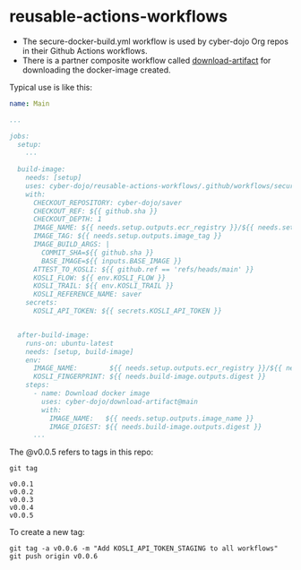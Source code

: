 # reusable-actions-workflows

- The secure-docker-build.yml workflow is used by cyber-dojo Org repos in their Github Actions workflows.
- There is a partner composite workflow called [download-artifact](https://github.com/cyber-dojo/download-artifact) for downloading the docker-image created.


Typical use is like this:

```yml
name: Main

...

jobs:
  setup:
    ...
  
  build-image:
    needs: [setup]    
    uses: cyber-dojo/reusable-actions-workflows/.github/workflows/secure-docker-build.yml@main
    with:
      CHECKOUT_REPOSITORY: cyber-dojo/saver
      CHECKOUT_REF: ${{ github.sha }}
      CHECKOUT_DEPTH: 1
      IMAGE_NAME: ${{ needs.setup.outputs.ecr_registry }}/${{ needs.setup.outputs.service_name }}
      IMAGE_TAG: ${{ needs.setup.outputs.image_tag }}
      IMAGE_BUILD_ARGS: |
        COMMIT_SHA=${{ github.sha }}
        BASE_IMAGE=${{ inputs.BASE_IMAGE }}
      ATTEST_TO_KOSLI: ${{ github.ref == 'refs/heads/main' }}        
      KOSLI_FLOW: ${{ env.KOSLI_FLOW }}
      KOSLI_TRAIL: ${{ env.KOSLI_TRAIL }}
      KOSLI_REFERENCE_NAME: saver
    secrets:
      KOSLI_API_TOKEN: ${{ secrets.KOSLI_API_TOKEN }}


  after-build-image:
    runs-on: ubuntu-latest
    needs: [setup, build-image]
    env:
      IMAGE_NAME:        ${{ needs.setup.outputs.ecr_registry }}/${{ needs.setup.outputs.service_name }}
      KOSLI_FINGERPRINT: ${{ needs.build-image.outputs.digest }}
    steps:
      - name: Download docker image
        uses: cyber-dojo/download-artifact@main
        with:
          IMAGE_NAME:   ${{ needs.setup.outputs.image_name }}
          IMAGE_DIGEST: ${{ needs.build-image.outputs.digest }}
      ...
```

The @v0.0.5 refers to tags in this repo:

```shell
git tag

v0.0.1
v0.0.2
v0.0.3
v0.0.4
v0.0.5
```

To create a new tag:

```shell
git tag -a v0.0.6 -m "Add KOSLI_API_TOKEN_STAGING to all workflows"
git push origin v0.0.6
```
